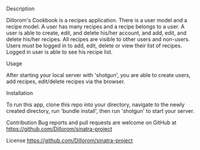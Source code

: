 Description

Dillorom's Cookbook is a recipes application. There is a user model and a recipe model. A user has many recipes and a recipe belongs to a user. A user is able to create, edit, and delete his/her account, and add, edit, and delete his/her recipes. All recipes are visible to other users and non-users. Users must be logged in to add, edit, delete or view their list of recipes. Logged in user is able to see his recipe list.

Usage

After starting your local server with 'shotgun', you are able to create users, add recipes, edit/delete recipes via the browser.

Installation

To run this app, clone this repo into your directory, navigate to the newly created directory, run 'bundle install', then run 'shotgun' to start your server.

Contribution Bug reports and pull requests are welcome on GitHub at https://github.com/Dillorom/sinatra-project

License
https://github.com/Dillorom/sinatra-project
